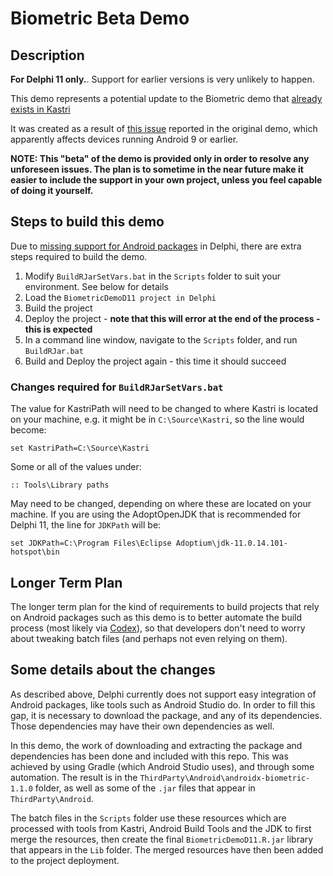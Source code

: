 # Biometric Beta Demo

## Description

**For Delphi 11 only.**. Support for earlier versions is very unlikely to happen.

This demo represents a potential update to the Biometric demo that [already exists in Kastri](https://github.com/DelphiWorlds/Kastri/tree/master/Demos/Biometric)

It was created as a result of [this issue](https://github.com/DelphiWorlds/Kastri/issues/88) reported in the original demo, which apparently affects devices running Android 9 or earlier.

**NOTE: This "beta" of the demo is provided only in order to resolve any unforeseen issues. The plan is to sometime in the near future make it easier to include the support in your own project, unless you feel capable of doing it yourself.**

## Steps to build this demo

Due to [missing support for Android packages](https://quality.embarcadero.com/browse/RSP-20000) in Delphi, there are extra steps required to build the demo.

1. Modify `BuildRJarSetVars.bat` in the `Scripts` folder to suit your environment. See below for details
2. Load the `BiometricDemoD11 project in Delphi`
3. Build the project
4. Deploy the project - **note that this will error at the end of the process - this is expected**
5. In a command line window, navigate to the `Scripts` folder, and run `BuildRJar.bat`
6. Build and Deploy the project again - this time it should succeed

### Changes required for `BuildRJarSetVars.bat`

The value for KastriPath will need to be changed to where Kastri is located on your machine, e.g. it might be in `C:\Source\Kastri`, so the line would become:

```
set KastriPath=C:\Source\Kastri
```

Some or all of the values under:
```
:: Tools\Library paths
```
May need to be changed, depending on where these are located on your machine. If you are using the AdoptOpenJDK that is recommended for Delphi 11, the line for `JDKPath` will be:

```
set JDKPath=C:\Program Files\Eclipse Adoptium\jdk-11.0.14.101-hotspot\bin
```

## Longer Term Plan

The longer term plan for the kind of requirements to build projects that rely on Android packages such as this demo is to better automate the build process (most likely via [Codex](https://github.com/DelphiWorlds/Codex)), so that developers don't need to worry about tweaking batch files (and perhaps not even relying on them).

## Some details about the changes

As described above, Delphi currently does not support easy integration of Android packages, like tools such as Android Studio do. In order to fill this gap, it is necessary to download the package, and any of its dependencies. Those dependencies may have their own dependencies as well.

In this demo, the work of downloading and extracting the package and dependencies has been done and included with this repo. This was achieved by using Gradle (which Android Studio uses), and through some automation. The result is in the `ThirdParty\Android\androidx-biometric-1.1.0` folder, as well as some of the `.jar` files that appear in `ThirdParty\Android`.

The batch files in the `Scripts` folder use these resources which are processed with tools from Kastri, Android Build Tools and the JDK to first merge the resources, then create the final `BiometricDemoD11.R.jar` library that appears in the `Lib` folder. The merged resources have then been added to the project deployment.









